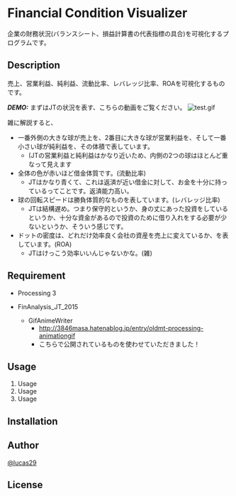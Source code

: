 # Financial Condition Visualizer

企業の財務状況(バランスシート、損益計算書の代表指標の具合)を可視化するプログラムです。

## Description

売上、営業利益、純利益、流動比率、レバレッジ比率、ROAを可視化するものです。

***DEMO:***
まずはJTの状況を表す、こちらの動画をご覧ください。
![test.gif](https://qiita-image-store.s3.amazonaws.com/0/108483/44704291-87e0-d18f-246a-bcda7564b4cc.gif)

雑に解説すると、

- 一番外側の大きな球が売上を、2番目に大きな球が営業利益を、そして一番小さい球が純利益を、その体積で表しています。
    - (JTの営業利益と純利益はかなり近いため、内側の2つの球はほとんど重なって見えます
- 全体の色が赤いほど借金体質です。(流動比率)
    - JTはかなり青くて、これは返済が近い借金に対して、お金を十分に持っているってことです。返済能力高い。
- 球の回転スピードは勝負体質的なものを表しています。(レバレッジ比率)
    - JTは結構遅め。つまり保守的というか、身の丈にあった投資をしているというか、十分な資金があるので投資のために借り入れをする必要が少ないというか、そういう感じです。
- ドットの密度は、どれだけ効率良く会社の資産を売上に変えているか、を表しています。(ROA)
    - JTはけっこう効率いいんじゃないかな。(雑)

## Requirement
- Processing 3

- FinAnalysis_JT_2015
    - GifAnimeWriter
        - http://3846masa.hatenablog.jp/entry/oldmt-processing-animationgif
        - こちらで公開されているものを使わせていただきました！

## Usage

1. Usage
2. Usage
3. Usage

## Installation

## Author

[@lucas29](https://github.com/lucas29)

## License
